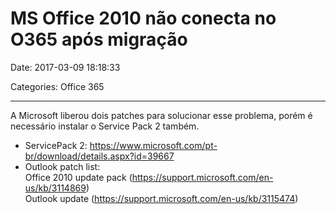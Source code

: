 # MS Office 2010 não conecta no O365 após migração

Date: 2017-03-09 18:18:33

Categories: Office 365

---

<p>A Microsoft liberou dois patches para solucionar esse problema, porém é necessário instalar o Service Pack 2 também.</p>
<ul>
<li>ServicePack 2: <a href="https://www.microsoft.com/pt-br/download/details.aspx?id=39667">https://www.microsoft.com/pt-br/download/details.aspx?id=39667</a></li>
<li>Outlook patch list:<br />
Office 2010 update pack (<a href="https://support.microsoft.com/en-us/kb/3114869">https://support.microsoft.com/en-us/kb/3114869</a>)<br />
Outlook update (<a href="https://support.microsoft.com/en-us/kb/3115474">https://support.microsoft.com/en-us/kb/3115474</a>)</li>
</ul>
